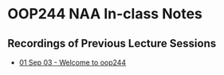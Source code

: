 # OOP244 NAA In-class Notes
## Recordings of Previous Lecture Sessions


- [01 Sep 03 - Welcome to oop244](https://youtu.be/-HcmjbspnvQ)
